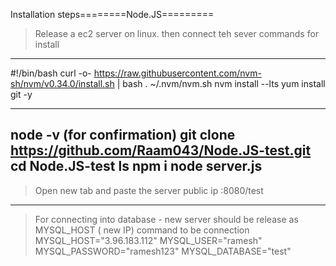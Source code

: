 Installation steps========Node.JS=========
>Release a ec2 server on linux. then connect teh sever
>commands for install
___________________________________________________________________________________
#!/bin/bash
curl -o- https://raw.githubusercontent.com/nvm-sh/nvm/v0.34.0/install.sh | bash
. ~/.nvm/nvm.sh
nvm install --lts
yum install git -y
___________________________________________________________________________________
node -v  (for confirmation)
git clone https://github.com/Raam043/Node.JS-test.git
cd Node.JS-test
ls
npm i
node server.js
-------------------------
>Open new tab and paste the server public ip :8080/test
-----------------------------------------------

>For connecting into database - new server should be release as MYSQL_HOST ( new IP)
>command to be connection
MYSQL_HOST="3.96.183.112" MYSQL_USER="ramesh" MYSQL_PASSWORD="ramesh123" MYSQL_DATABASE="test"
